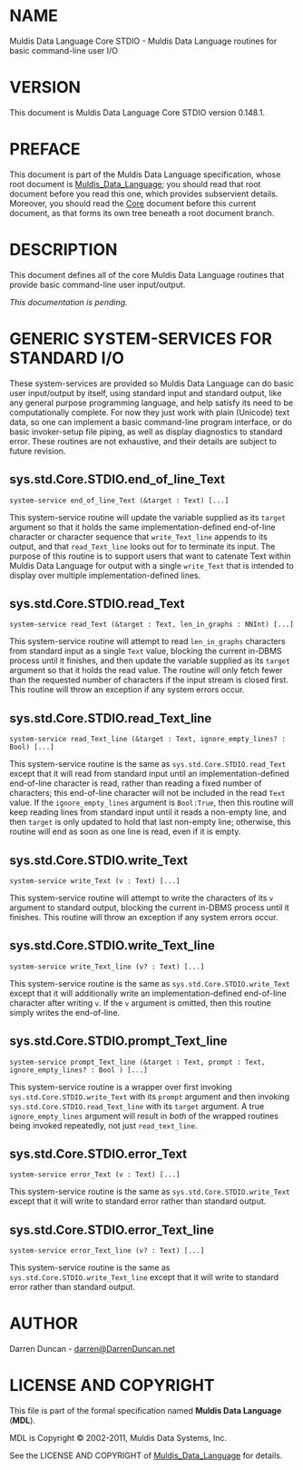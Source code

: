 # NAME

Muldis Data Language Core STDIO - Muldis Data Language routines for basic command-line user I/O

# VERSION

This document is Muldis Data Language Core STDIO version 0.148.1.

# PREFACE

This document is part of the Muldis Data Language specification, whose root
document is [Muldis_Data_Language](Muldis_Data_Language.md); you should read that root document before
you read this one, which provides subservient details.  Moreover, you
should read the [Core](Muldis_Data_Language_Core.md) document before this current
document, as that forms its own tree beneath a root document branch.

# DESCRIPTION

This document defines all of the core Muldis Data Language routines that provide
basic command-line user input/output.

*This documentation is pending.*

# GENERIC SYSTEM-SERVICES FOR STANDARD I/O

These system-services are provided so Muldis Data Language can do basic user
input/output by itself, using standard input and standard output, like any
general purpose programming language, and help satisfy its need to be
computationally complete.  For now they just work with plain (Unicode) text
data, so one can implement a basic command-line program interface, or do
basic invoker-setup file piping, as well as display diagnostics to standard
error.  These routines are not exhaustive, and their details are subject to
future revision.

## sys.std.Core.STDIO.end_of_line_Text

`system-service end_of_line_Text (&target : Text)
[...]`

This system-service routine will update the variable supplied as its
`target` argument so that it holds the same implementation-defined
end-of-line character or character sequence that `write_Text_line` appends
to its output, and that `read_Text_line` looks out for to terminate its
input.  The purpose of this routine is to support users that want to
catenate Text within Muldis Data Language for output with a single `write_Text` that
is intended to display over multiple implementation-defined lines.

## sys.std.Core.STDIO.read_Text

`system-service read_Text (&target : Text,
len_in_graphs : NNInt) [...]`

This system-service routine will attempt to read `len_in_graphs`
characters from standard input as a single `Text` value, blocking the
current in-DBMS process until it finishes, and then update the variable
supplied as its `target` argument so that it holds the read value.  The
routine will only fetch fewer than the requested number of characters if
the input stream is closed first.  This routine will throw an exception if
any system errors occur.

## sys.std.Core.STDIO.read_Text_line

`system-service read_Text_line (&target : Text,
ignore_empty_lines? : Bool) [...]`

This system-service routine is the same as `sys.std.Core.STDIO.read_Text`
except that it will read from standard input until an
implementation-defined end-of-line character is read, rather than reading a
fixed number of characters; this end-of-line character will not be included
in the read `Text` value.  If the `ignore_empty_lines` argument is
`Bool:True`, then this routine will keep reading lines from standard input
until it reads a non-empty line, and then `target` is only updated to hold
that last non-empty line; otherwise, this routine will end as soon as one
line is read, even if it is empty.

## sys.std.Core.STDIO.write_Text

`system-service write_Text (v : Text) [...]`

This system-service routine will attempt to write the characters of its
`v` argument to standard output, blocking the current in-DBMS process
until it finishes.  This routine will throw an exception if any system
errors occur.

## sys.std.Core.STDIO.write_Text_line

`system-service write_Text_line (v? : Text) [...]`

This system-service routine is the same as `sys.std.Core.STDIO.write_Text`
except that it will additionally write an implementation-defined
end-of-line character after writing `v`.  If the `v` argument is omitted,
then this routine simply writes the end-of-line.

## sys.std.Core.STDIO.prompt_Text_line

`system-service prompt_Text_line (&target : Text,
prompt : Text, ignore_empty_lines? : Bool ) [...]`

This system-service routine is a wrapper over first invoking
`sys.std.Core.STDIO.write_Text` with its `prompt` argument and then
invoking `sys.std.Core.STDIO.read_Text_line` with its `target` argument.
A true `ignore_empty_lines` argument will result in *both* of the wrapped
routines being invoked repeatedly, not just `read_text_line`.

## sys.std.Core.STDIO.error_Text

`system-service error_Text (v : Text) [...]`

This system-service routine is the same as `sys.std.Core.STDIO.write_Text`
except that it will write to standard error rather than standard output.

## sys.std.Core.STDIO.error_Text_line

`system-service error_Text_line (v? : Text) [...]`

This system-service routine is the same as
`sys.std.Core.STDIO.write_Text_line` except that it will write to standard
error rather than standard output.

# AUTHOR

Darren Duncan - darren@DarrenDuncan.net

# LICENSE AND COPYRIGHT

This file is part of the formal specification named
**Muldis Data Language** (**MDL**).

MDL is Copyright © 2002-2011, Muldis Data Systems, Inc.

See the LICENSE AND COPYRIGHT of [Muldis_Data_Language](Muldis_Data_Language.md) for details.
